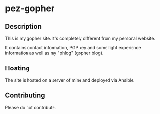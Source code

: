 # pez-gopher

## Description

This is my gopher site. It's completely different from my personal website.

It contains contact information, PGP key and some light experience information as well as my "phlog" (gopher blog).

## Hosting

The site is hosted on a server of mine and deployed via Ansible.

## Contributing

Please do not contribute.
